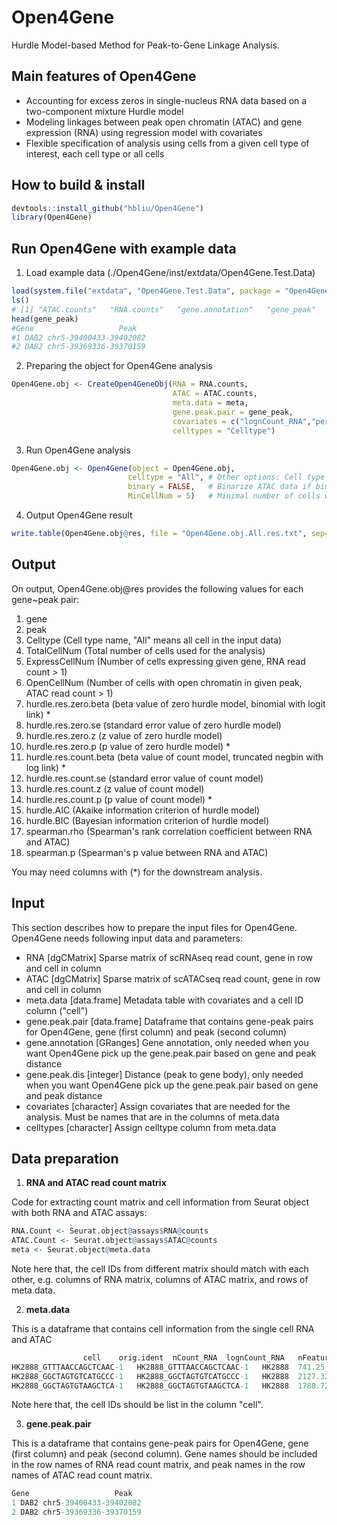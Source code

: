 # Open4Gene
Hurdle Model-based Method for Peak-to-Gene Linkage Analysis.

## Main features of Open4Gene
- Accounting for excess zeros in single-nucleus RNA data based on a two-component mixture Hurdle model
- Modeling linkages between peak open chromatin (ATAC) and gene expression (RNA) using regression model with covariates
- Flexible specification of analysis using cells from a given cell type of interest, each cell type or all cells

## How to build & install
```r
devtools::install_github("hbliu/Open4Gene")
library(Open4Gene)
```

## Run Open4Gene with example data
1. Load example data (./Open4Gene/inst/extdata/Open4Gene.Test.Data)
```r
load(system.file("extdata", "Open4Gene.Test.Data", package = "Open4Gene"))
ls()
# [1] "ATAC.counts"   "RNA.counts"   "gene.annotation"   "gene_peak"   "meta"
head(gene_peak)
#Gene                   Peak
#1 DAB2 chr5-39400433-39402082
#2 DAB2 chr5-39369336-39370159
```


2. Preparing the object for Open4Gene analysis
```r
Open4Gene.obj <- CreateOpen4GeneObj(RNA = RNA.counts,
                                    ATAC = ATAC.counts,
                                    meta.data = meta,
                                    gene.peak.pair = gene_peak,
                                    covariates = c("lognCount_RNA","percent.mt"),
                                    celltypes = "Celltype")
```


3. Run Open4Gene analysis
```r
Open4Gene.obj <- Open4Gene(object = Open4Gene.obj,
                          celltype = "All", # Other options: Cell type name, e.g., "PT"; or "Each" to analyze each cell type
                          binary = FALSE,   # Binarize ATAC data if binary = TRUE
                          MinCellNum = 5)   # Minimal number of cells with both RNA > 0 and ATAC > 0 for association test
```

4. Output Open4Gene result
```r
write.table(Open4Gene.obj@res, file = "Open4Gene.obj.All.res.txt", sep="\t", col.names=TRUE, row.names=FALSE, quote=FALSE)
```

## Output
On output, Open4Gene.obj@res provides the following values for each gene~peak pair:
1. gene
2. peak
3. Celltype (Cell type name, "All" means all cell in the input data)
4. TotalCellNum (Total number of cells used for the analysis)
5. ExpressCellNum (Number of cells expressing given gene, RNA read count > 1)
6. OpenCellNum (Number of cells with open chromatin in given peak, ATAC read count > 1)
7. hurdle.res.zero.beta (beta value of zero hurdle model, binomial with logit link) *
8. hurdle.res.zero.se (standard error value of zero hurdle model)
9. hurdle.res.zero.z (z value of zero hurdle model)
10. hurdle.res.zero.p (p value of zero hurdle model) *
11. hurdle.res.count.beta (beta value of count model, truncated negbin with log link) *
12. hurdle.res.count.se (standard error value of count model)
13. hurdle.res.count.z (z value of count model)
14. hurdle.res.count.p (p value of count model) *
15. hurdle.AIC (Akaike information criterion of hurdle model)
16. hurdle.BIC (Bayesian information criterion of hurdle model)
17. spearman.rho (Spearman's rank correlation coefficient between RNA and ATAC)
18. spearman.p (Spearman's p value between RNA and ATAC)

You may need columns with (*) for the downstream analysis.


## Input
This section describes how to prepare the input files for Open4Gene.
Open4Gene needs following input data and parameters:
- RNA [dgCMatrix] Sparse matrix of scRNAseq read count, gene in row and cell in column
- ATAC [dgCMatrix] Sparse matrix of scATACseq read count, gene in row and cell in column
- meta.data [data.frame] Metadata table with covariates and a cell ID column ("cell")
- gene.peak.pair [data.frame] Dataframe that contains gene-peak pairs for Open4Gene, gene (first column) and peak (second column)
- gene.annotation [GRanges] Gene annotation, only needed when you want Open4Gene pick up the gene.peak.pair based on gene and peak distance
- gene.peak.dis [integer] Distance (peak to gene body), only needed when you want Open4Gene pick up the gene.peak.pair based on gene and peak distance
- covariates [character] Assign covariates that are needed for the analysis. Must be names that are in the columns of meta.data
- celltypes [character] Assign celltype column from meta.data


## Data preparation

1. **RNA and ATAC read count matrix**

Code for extracting count matrix and cell information from Seurat object with both RNA and ATAC assays:
```r
RNA.Count <- Seurat.object@assays$RNA@counts
ATAC.Count <- Seurat.object@assays$ATAC@counts
meta <- Seurat.object@meta.data
```
Note here that, the cell IDs from different matrix should match with each other, e.g. columns of RNA matrix, columns of ATAC matrix, and rows of meta.data.


2. **meta.data**

This is a dataframe that contains cell information from the single cell RNA and ATAC
```r
				cell	orig.ident	nCount_RNA	lognCount_RNA	nFeature_RNA	percent.mt	nCount_ATAC	nFeature_ATAC	Celltype
HK2888_GTTTAACCAGCTCAAC-1	HK2888_GTTTAACCAGCTCAAC-1	HK2888	741.25	6.61	634	5.70	2902	2746	PT
HK2888_GGCTAGTGTCATGCCC-1	HK2888_GGCTAGTGTCATGCCC-1	HK2888	2127.32	7.66	1510	2.36	9434	8258	Injured_PT
HK2888_GGCTAGTGTAAGCTCA-1	HK2888_GGCTAGTGTAAGCTCA-1	HK2888	1788.72	7.49	1345	0.04	11847	10231	LOH
```
Note here that, the cell IDs should be list in the column "cell".


3. **gene.peak.pair**

This is a dataframe that contains gene-peak pairs for Open4Gene, gene (first column) and peak (second column).
Gene names should be included in the row names of RNA read count matrix, and peak names in the row names of ATAC read count matrix.
```r
Gene                   Peak
1 DAB2 chr5-39400433-39402082
2 DAB2 chr5-39369336-39370159
```




